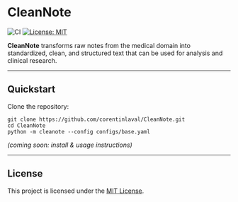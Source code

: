# CleanNote

![CI](https://github.com/corentinlaval/CleanNote/actions/workflows/ci.yml/badge.svg?branch=main)
[![License: MIT](https://img.shields.io/badge/License-MIT-yellow.svg)](LICENSE)  

**CleanNote** transforms raw notes from the medical domain into standardized, clean, and structured text that can be used for analysis and clinical research.  

---

## Quickstart  

Clone the repository:  

```
git clone https://github.com/corentinlaval/CleanNote.git
cd CleanNote
python -m cleanote --config configs/base.yaml
```

*(coming soon: install & usage instructions)*  

---

## License  
This project is licensed under the [MIT License](LICENSE).  
